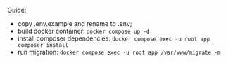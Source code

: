 Guide:
- copy .env.example and rename to .env;
- build docker container:
`docker compose up -d`
- install composer dependencies:
    `docker compose exec -u root app composer install`
- run migration:
    `docker compose exec -u root app /var/www/migrate -m`
